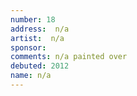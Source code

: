 ```yaml
---
number: 18
address:  n/a
artist:  n/a
sponsor: 
comments: n/a painted over
debuted: 2012
name: n/a
---
```


